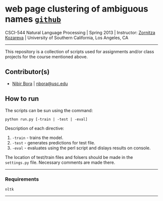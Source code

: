 # web page clustering of ambiguous names [`github`](https://github.com/nibirbora/544nlp/tree/master/cluster)


CSCI-544 Natural Language Processing
| Spring 2013
| Instructor: [Zornitza Kozareva](http://www.isi.edu/~kozareva/)
| University of Southern California, Los Angeles, CA

---

This repository is a collection of scripts used for assignments and/or class projects for the course mentioned above.

## Contributor(s)

* [Nibir Bora](http://nibir.me/) | <nbora@usc.edu>


## How to run

The scripts can be sun using the command:
	
	python run.py [-train | -test | -eval]

Description of each directive:

1. `-train` - trains the model.
2. `-test` - generates predictions for test file.
3. `-eval` - evaluates using the perl script and dislays results on console.

The location of test/train files and folsers should be made in the `settings.py` file. Necessary comments are made there.


---
### Requirements

	nltk

---
	
	
